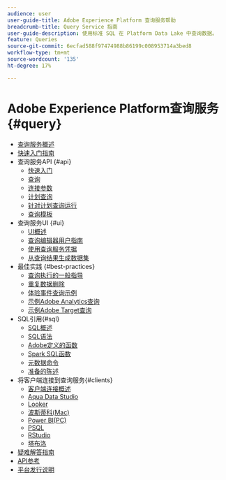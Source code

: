 ```yaml
---
audience: user
user-guide-title: Adobe Experience Platform 查询服务帮助
breadcrumb-title: Query Service 指南
user-guide-description: 使用标准 SQL 在 Platform Data Lake 中查询数据。
feature: Queries
source-git-commit: 6ecfad588f97474988b86199c008953714a3bed8
workflow-type: tm+mt
source-wordcount: '135'
ht-degree: 17%

---
```



# Adobe Experience Platform查询服务 {#query}

- [查询服务概述](home.md)
- [快速入门指南](quickstart.md)
- 查询服务API {#api}
   - [快速入门](api/getting-started.md)
   - [查询](api/queries.md)
   - [连接参数](api/connection-parameters.md)
   - [计划查询](api/scheduled-queries.md)
   - [针对计划查询运行](api/runs-scheduled-queries.md)
   - [查询模板](api/query-templates.md)
- 查询服务UI {#ui}
   - [UI概述](ui/overview.md)
   - [查询编辑器用户指南](ui/user-guide.md)
   - [使用查询服务凭据](ui/credentials.md)
   - [从查询结果生成数据集](ui/create-datasets.md)
- 最佳实践 {#best-practices}
   - [查询执行的一般指导](best-practices/writing-queries.md)
   - [重复数据删除](best-practices/deduplication.md)
   - [体验事件查询示例](best-practices/experience-event-queries.md)
   - [示例Adobe Analytics查询](best-practices/adobe-analytics.md)
   - [示例Adobe Target查询](best-practices/adobe-target.md)
- SQL引用{#sql}
   - [SQL概述](sql/overview.md)
   - [SQL语法](sql/syntax.md)
   - [Adobe定义的函数](sql/adobe-defined-functions.md)
   - [Spark SQL函数](sql/spark-sql-functions.md)
   - [元数据命令](sql/metadata.md)
   - [准备的陈述](sql/prepared-statements.md)
- 将客户端连接到查询服务{#clients}
   - [客户端连接概述](clients/overview.md)
   - [Aqua Data Studio](clients/aqua-data-studio.md)
   - [Looker](clients/looker.md)
   - [波斯蒂科(Mac)](clients/postico.md)
   - [Power BI(PC)](clients/power-bi.md)
   - [PSQL](clients/psql.md)
   - [RStudio](clients/rstudio.md)
   - [塔布洛](clients/tableau.md)
- [疑难解答指南](troubleshooting-guide.md)
- [API参考](https://www.adobe.io/experience-platform-apis/references/query-service/)
- [平台发行说明](https://www.adobe.com/go/platform-release-notes-en)